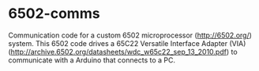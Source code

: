 # 6502-comms

Communication code for a custom 6502 microprocessor (http://6502.org/) system.  This 6502 code drives a
65C22 Versatile Interface Adapter (VIA) (http://archive.6502.org/datasheets/wdc_w65c22_sep_13_2010.pdf)
to communicate with a Arduino that connects to a PC.
